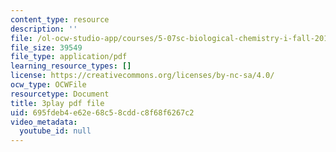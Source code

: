 ```yaml
---
content_type: resource
description: ''
file: /ol-ocw-studio-app/courses/5-07sc-biological-chemistry-i-fall-2013/695fdeb4e62e68c58cddc8f68f6267c2_56vQ0S2eAjw.pdf
file_size: 39549
file_type: application/pdf
learning_resource_types: []
license: https://creativecommons.org/licenses/by-nc-sa/4.0/
ocw_type: OCWFile
resourcetype: Document
title: 3play pdf file
uid: 695fdeb4-e62e-68c5-8cdd-c8f68f6267c2
video_metadata:
  youtube_id: null
---
```

